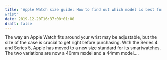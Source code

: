 ```yaml
---
title: 'Apple Watch size guide: How to find out which model is best for your
wrist'
date: 2019-12-20T16:37:00+01:00
draft: false
---
```


The way an Apple Watch fits around your wrist may be adjustable, but the size of the case is crucial to get right before purchasing. With the Series 4 and Series 5, Apple has moved to a new size standard for its smartwatches. The two variations are now a 40mm model and a 44mm model.…